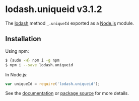 # lodash.uniqueid v3.1.2

The [lodash](https://lodash.com/) method `_.uniqueId` exported as a [Node.js](https://nodejs.org/) module.

## Installation

Using npm:
```bash
$ {sudo -H} npm i -g npm
$ npm i --save lodash.uniqueid
```

In Node.js:
```js
var uniqueId = require('lodash.uniqueid');
```

See the [documentation](https://lodash.com/docs#uniqueId) or [package source](https://github.com/lodash/lodash/blob/3.1.2-npm-packages/lodash.uniqueid) for more details.
